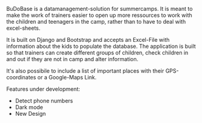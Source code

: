 BuDoBase is a datamanagement-solution for summercamps.
It is meant to make the work of trainers easier to open up more ressources to work with the children and teenagers in the camp,
rather than to have to deal with excel-sheets.

It is built on Django and Bootstrap and accepts an Excel-File with information about the kids to populate the database.
The application is built so that trainers can create different groups of children,
check children in and out if they are not in camp and alter information.

It's also possibile to include a list of important places with their GPS-coordinates or a Google-Maps Link.

Features under development:
- Detect phone numbers
- Dark mode
- New Design
